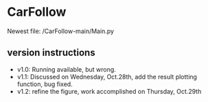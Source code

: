# CarFollow


Newest file: /CarFollow-main/Main.py

## version instructions
* v1.0: Running available, but wrong.
* v1.1: Discussed on Wednesday, Oct.28th, add the result plotting function, bug fixed.
* v1.2: refine the figure, work accomplished on Thursday, Oct.29th